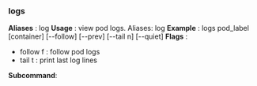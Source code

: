 
### logs

**Aliases**   :
  log
**Usage**     :
 view pod logs. Aliases: log
**Example**   :
  logs pod_label [container] [--follow] [--prev] [--tail n] [--quiet]
**Flags**     :
  + follow f : follow pod logs
  + tail t : print last <value> log lines
  
**Subcommand**:
  
